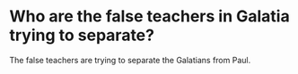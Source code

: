 # Who are the false teachers in Galatia trying to separate?

The false teachers are trying to separate the Galatians from Paul.
